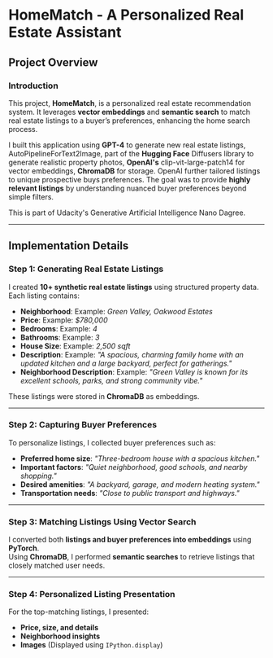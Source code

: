 # HomeMatch - A Personalized Real Estate Assistant

## Project Overview

### Introduction
This project, **HomeMatch**, is a personalized real estate recommendation system. It leverages **vector embeddings** and **semantic search** to match real estate listings to a buyer’s preferences, enhancing the home search process. 

I built this application using **GPT-4** to generate new real estate listings, AutoPipelineForText2Image, part of the **Hugging Face** Diffusers library to generate realistic property photos, **OpenAI's** clip-vit-large-patch14 for vector embeddings, **ChromaDB** for storage. OpenAI further tailored listings to unique prospective buys preferences. The goal was to provide **highly relevant listings** by understanding nuanced buyer preferences beyond simple filters.

This is part of Udacity's Generative Artificial Intelligence Nano Dagree.

---

## **Implementation Details**
### **Step 1: Generating Real Estate Listings**
I created **10+ synthetic real estate listings** using structured property data. Each listing contains:
- **Neighborhood**: Example: *Green Valley, Oakwood Estates*
- **Price**: Example: *$780,000*
- **Bedrooms**: Example: *4*
- **Bathrooms**: Example: *3*
- **House Size**: Example: *2,500 sqft*
- **Description**: Example: 
  *"A spacious, charming family home with an updated kitchen and a large backyard, perfect for gatherings."*
- **Neighborhood Description**: Example: 
  *"Green Valley is known for its excellent schools, parks, and strong community vibe."*

These listings were stored in **ChromaDB** as embeddings.

---

### **Step 2: Capturing Buyer Preferences**
To personalize listings, I collected buyer preferences such as:
- **Preferred home size**: *"Three-bedroom house with a spacious kitchen."*
- **Important factors**: *"Quiet neighborhood, good schools, and nearby shopping."*
- **Desired amenities**: *"A backyard, garage, and modern heating system."*
- **Transportation needs**: *"Close to public transport and highways."*

---

### **Step 3: Matching Listings Using Vector Search**
I converted both **listings and buyer preferences into embeddings** using **PyTorch**.  
Using **ChromaDB**, I performed **semantic searches** to retrieve listings that closely matched user needs.

---

### **Step 4: Personalized Listing Presentation**
For the top-matching listings, I presented:
- **Price, size, and details**
- **Neighborhood insights**
- **Images** (Displayed using `IPython.display`)
